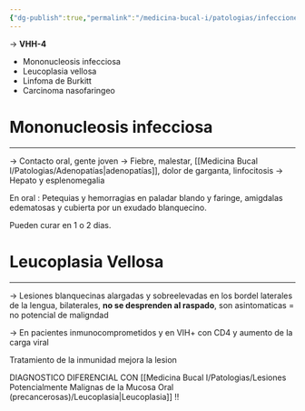 ```yaml
---
{"dg-publish":true,"permalink":"/medicina-bucal-i/patologias/infecciones-viricas/virus-epstein-barr/"}
---
```



→ **VHH-4**
- Mononucleosis infecciosa
- Leucoplasia vellosa
- Linfoma de Burkitt
- Carcinoma nasofaringeo

# Mononucleosis infecciosa
---

→ Contacto oral, gente joven
→ Fiebre, malestar, [[Medicina Bucal I/Patologias/Adenopatías\|adenopatías]], dolor de garganta, linfocitosis
→ Hepato y esplenomegalia

En oral : Petequias y hemorragias en paladar blando y faringe, amigdalas edematosas y cubierta por un exudado blanquecino.

Pueden curar en 1 o 2 dias.

# Leucoplasia Vellosa
---

→ Lesiones blanquecinas alargadas y sobreelevadas en los bordel laterales de la lengua, bilaterales, **no se desprenden al raspado**, son asintomaticas = no potencial de maligndad

→ En pacientes inmunocomprometidos y en VIH+ con CD4 y aumento de la carga viral

Tratamiento de la inmunidad mejora la lesion

DIAGNOSTICO DIFERENCIAL CON [[Medicina Bucal I/Patologias/Lesiones Potencialmente Malignas de la Mucosa Oral (precancerosas)/Leucoplasia\|Leucoplasia]] !!